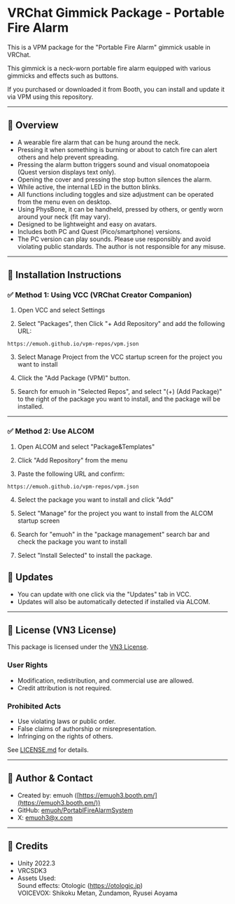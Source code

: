 
# VRChat Gimmick Package - Portable Fire Alarm

This is a VPM package for the "Portable Fire Alarm" gimmick usable in VRChat.

This gimmick is a neck-worn portable fire alarm equipped with various gimmicks and effects such as buttons.

If you purchased or downloaded it from Booth, you can install and update it via VPM using this repository.

---

## 🔧 Overview

- A wearable fire alarm that can be hung around the neck.
- Pressing it when something is burning or about to catch fire can alert others and help prevent spreading.
- Pressing the alarm button triggers sound and visual onomatopoeia (Quest version displays text only).
- Opening the cover and pressing the stop button silences the alarm.
- While active, the internal LED in the button blinks.
- All functions including toggles and size adjustment can be operated from the menu even on desktop.
- Using PhysBone, it can be handheld, pressed by others, or gently worn around your neck (fit may vary).
- Designed to be lightweight and easy on avatars.
- Includes both PC and Quest (Pico/smartphone) versions.
- The PC version can play sounds. Please use responsibly and avoid violating public standards. The author is not responsible for any misuse.

---


## 🧩 Installation Instructions

### ✅ Method 1: Using VCC (VRChat Creator Companion)

1. Open VCC and select Settings

2. Select "Packages", then Click "+ Add Repository" and add the following URL:

```
https://emuoh.github.io/vpm-repos/vpm.json
```

3. Select Manage Project from the VCC startup screen for the project you want to install

4. Click the "Add Package (VPM)" button.  

5.  Search for emuoh in "Selected Repos", and select "(+) (Add Package)" to the right of the package you want to install, and the package will be installed.


---

### ✅ Method 2: Use ALCOM

1. Open ALCOM and select "Package&Templates"
   
2. Click "Add Repository" from the menu
   
3. Paste the following URL and confirm:

```
https://emuoh.github.io/vpm-repos/vpm.json
```

4. Select the package you want to install and click "Add"

5. Select "Manage" for the project you want to install from the ALCOM startup screen

6. Search for "emuoh" in the "package management" search bar and check the package you want to install

7. Select "Install Selected" to install the package.


## 🔁 Updates

- You can update with one click via the "Updates" tab in VCC.
- Updates will also be automatically detected if installed via ALCOM.

---

## 📜 License (VN3 License)

This package is licensed under the [VN3 License](https://vn3.dev/).

### User Rights

- Modification, redistribution, and commercial use are allowed.
- Credit attribution is not required.

### Prohibited Acts

- Use violating laws or public order.
- False claims of authorship or misrepresentation.
- Infringing on the rights of others.

See [LICENSE.md](./LICENSE.md) for details.

---

## 👤 Author & Contact

- Created by: emuoh ([https://emuoh3.booth.pm/](https://emuoh3.booth.pm/))
- GitHub: [emuoh/PortablFireAlarmSystem](https://github.com/emuoh/PortablFireAlarmSystem)
- X: emuoh3@x.com

---

## 🧷 Credits

- Unity 2022.3
- VRCSDK3
- Assets Used:  
  Sound effects: Otologic (https://otologic.jp)  
  VOICEVOX: Shikoku Metan, Zundamon, Ryusei Aoyama
